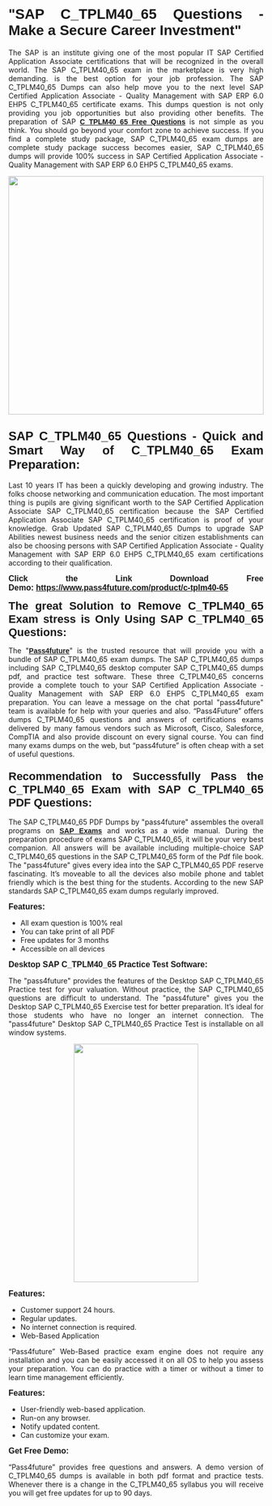 
<h1 style="text-align: justify;"><span style="font-family:Tahoma,Geneva,sans-serif;"><strong>"SAP C_TPLM40_65 Questions - Make a Secure Career Investment"</strong></span></h1>

<p style="text-align: justify;">The SAP is an institute giving one of the most popular IT SAP Certified Application Associate certifications that will be recognized in the overall world. The SAP C_TPLM40_65 exam in the marketplace is very high demanding. is the best option for your job profession. The SAP C_TPLM40_65 Dumps can also help move you to the next level SAP Certified Application Associate - Quality Management with SAP ERP 6.0 EHP5 C_TPLM40_65 certificate exams. This dumps question is not only providing you job opportunities but also providing other benefits. The preparation of SAP <span style="font-family:Tahoma,Geneva,sans-serif;"><strong><a href="https://www.pass4future.com/questions/sap/c-tplm40-65">C_TPLM40_65 Free Questions</a></strong></span> is not simple as you think. You should go beyond your comfort zone to achieve success. If you find a complete study package, SAP C_TPLM40_65 exam dumps are complete study package success becomes easier, SAP C_TPLM40_65 dumps will provide 100% success in SAP Certified Application Associate - Quality Management with SAP ERP 6.0 EHP5 C_TPLM40_65 exams.</p>

<p style="text-align: justify;"><a href="https://www.pass4future.com/product/c-tplm40-65"><img alt="" src="https://lh3.googleusercontent.com/pw/AM-JKLVhEO4I138wJzOepD3laGU-R1M7eT-OTYdow6pCESip26lSeaxxzS9BVWUKuzj1e3L_MoxCfVgBEvV8ODwl1LGzlZbt6HJm3NXXplPwnYiBfuYM_eQCcVVRMaAwHdsl3AhHOZS-up7mzwmd4i4EpEGq=w1112-h625-no?authuser=0" style="width: 100%; height: 470px;" /></a></p>

<h2 style="text-align: justify;"><span style="font-size:24px;"><strong><span style="font-family:Tahoma,Geneva,sans-serif;">SAP C_TPLM40_65 Questions - Quick and Smart Way of C_TPLM40_65 Exam Preparation:</span></strong></span></h2>

<p style="text-align: justify;">Last 10 years IT has been a quickly developing and growing industry. The folks choose networking and communication education. The most important thing is pupils are giving significant worth to the SAP Certified Application Associate SAP C_TPLM40_65 certification because the SAP Certified Application Associate SAP C_TPLM40_65 certification is proof of your knowledge. Grab Updated SAP C_TPLM40_65 Dumps to upgrade SAP Abilities newest business needs and the senior citizen establishments can also be choosing persons with SAP Certified Application Associate - Quality Management with SAP ERP 6.0 EHP5 C_TPLM40_65 exam certifications according to their qualification.</p>

<p style="text-align: justify;"><strong><span style="font-family:Lucida Sans Unicode,Lucida Grande,sans-serif;"><span style="font-size:16px;">Click the Link Download Free Demo: <a href="https://www.pass4future.com/product/c-tplm40-65">https://www.pass4future.com/product/c-tplm40-65</a></span></span></strong></p>

<p style="text-align: justify;"><strong><span style="font-size:22px;"><span style="font-family:Tahoma,Geneva,sans-serif;">The great Solution to Remove C_TPLM40_65 Exam stress is Only Using SAP C_TPLM40_65 Questions:</span></span></strong></p>

<p style="text-align: justify;">The "<span style="font-family:Lucida Sans Unicode,Lucida Grande,sans-serif;"><a href="https://www.pass4future.com/"><strong>Pass4future</strong></a></span>" is the trusted resource that will provide you with a bundle of SAP C_TPLM40_65 exam dumps. The SAP C_TPLM40_65 dumps including SAP C_TPLM40_65 desktop computer SAP C_TPLM40_65 dumps pdf, and practice test software. These three C_TPLM40_65 concerns provide a complete touch to your SAP Certified Application Associate - Quality Management with SAP ERP 6.0 EHP5 C_TPLM40_65 exam preparation. You can leave a message on the chat portal "pass4future" team is available for help with your queries and also. “Pass4Future” offers dumps C_TPLM40_65 questions and answers of certifications exams delivered by many famous vendors such as Microsoft, Cisco, Salesforce, CompTIA and also provide discount on every signal course. You can find many exams dumps on the web, but “pass4future” is often cheap with a set of useful questions.</p>

<h3 style="text-align: justify;"><span style="font-size:22px;"><strong><span style="font-family:Tahoma,Geneva,sans-serif;">Recommendation to Successfully Pass the C_TPLM40_65 Exam with SAP C_TPLM40_65 PDF Questions:</span></strong></span></h3>

<p style="text-align: justify;">The SAP C_TPLM40_65 PDF Dumps by "pass4future" assembles the overall programs on <span style="font-family:Lucida Sans Unicode,Lucida Grande,sans-serif;"><strong><a href="https://www.pass4future.com/sap">SAP Exams</a></strong></span> and works as a wide manual. During the preparation procedure of exams SAP C_TPLM40_65, it will be your very best companion. All answers will be available including multiple-choice SAP C_TPLM40_65 questions in the SAP C_TPLM40_65 form of the Pdf file book. The "pass4future" gives every idea into the SAP C_TPLM40_65 PDF reserve fascinating. It’s moveable to all the devices also mobile phone and tablet friendly which is the best thing for the students. According to the new SAP standards SAP C_TPLM40_65 exam dumps regularly improved.</p>

<p style="text-align: justify;"><span style="font-family:Lucida Sans Unicode,Lucida Grande,sans-serif;"><span style="font-size:16px;"><strong>Features:</strong></span></span></p>

<ul>
	<li style="text-align: justify;">All exam question is 100% real</li>
	<li style="text-align: justify;">You can take print of all PDF</li>
	<li style="text-align: justify;">Free updates for 3 months </li>
	<li style="text-align: justify;">Accessible on all devices</li>
</ul>

<p style="text-align: justify;"><span style="font-family:Tahoma,Geneva,sans-serif;"><span style="font-size:16px;"><strong>Desktop SAP C_TPLM40_65 Practice Test Software:</strong></span></span></p>

<p style="text-align: justify;">The "pass4future" provides the features of the Desktop SAP C_TPLM40_65 Practice test for your valuation. Without practice, the SAP C_TPLM40_65 questions are difficult to understand. The "pass4future" gives you the Desktop SAP C_TPLM40_65 Exercise test for better preparation. It’s ideal for those students who have no longer an internet connection. The "pass4future" Desktop SAP C_TPLM40_65 Practice Test is installable on all window systems.</p>

<p style="text-align: center;"><a href="https://www.pass4future.com/product/c-tplm40-65"><img alt="" src="https://lh3.googleusercontent.com/pw/AM-JKLV3yUm3jiqqIo1xIsj1VJ_UeysYexQY-pRYO0rIFl3vg11QZioN-gzffpw2AfKqFynWuvoXOreWrWS0swpr4xmOSWfwII2jvatteuqrfxiWGFBSHPiZUCoi33jqeymK5dmu-0enyX6tayRCAMHw05jv=s625-no?authuser=0" style="width: 70%; height: 470px;" /></a></p>

<p style="text-align: justify;"><span style="font-size:16px;"><span style="font-family:Lucida Sans Unicode,Lucida Grande,sans-serif;"><strong>Features:</strong></span></span></p>

<ul>
	<li style="text-align: justify;">Customer support 24 hours. </li>
	<li style="text-align: justify;">Regular updates. </li>
	<li style="text-align: justify;">No internet connection is required.</li>
	<li style="text-align: justify;">Web-Based Application</li>
</ul>

<p style="text-align: justify;">“Pass4future” Web-Based practice exam engine does not require any installation and you can be easily accessed it on all OS to help you assess your preparation. You can do practice with a timer or without a timer to learn time management efficiently.</p>

<p style="text-align: justify;"><strong><span style="font-size:16px;"><span style="font-family:Lucida Sans Unicode,Lucida Grande,sans-serif;">Features:</span></span></strong></p>

<ul>
	<li style="text-align: justify;">User-friendly web-based application.</li>
	<li style="text-align: justify;">Run-on any browser. </li>
	<li style="text-align: justify;">Notify updated content.</li>
	<li style="text-align: justify;">Can customize your exam.</li>
</ul>

<p style="text-align: justify;"><span style="font-size:16px;"><span style="font-family:Lucida Sans Unicode,Lucida Grande,sans-serif;"><strong>Get Free Demo:</strong></span></span></p>

<p style="text-align: justify;">“Pass4future” provides free questions and answers. A demo version of C_TPLM40_65 dumps is available in both pdf format and practice tests. Whenever there is a change in the C_TPLM40_65 syllabus you will receive you will get free updates for up to 90 days. </p>

